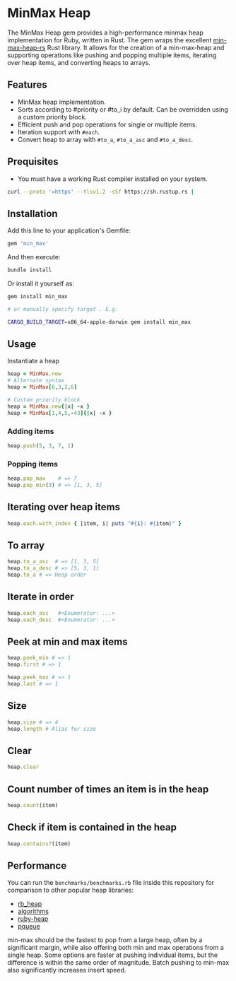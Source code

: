# MinMax Heap

The MinMax Heap gem provides a high-performance minmax heap implementation for Ruby, written in Rust.
The gem wraps the excellent [min-max-heap-rs](https://github.com/tov/min-max-heap-rs) Rust library.
It allows for the creation of a min-max-heap and supporting operations like pushing and popping multiple items, iterating over heap items, and converting heaps to arrays.

## Features

- MinMax heap implementation.
- Sorts according to #priority or #to_i by default. Can be overridden using a custom priority block.
- Efficient push and pop operations for single or multiple items.
- Iteration support with `#each`.
- Convert heap to array with `#to_a`, `#to_a_asc` and `#to_a_desc`.

## Prequisites
- You must have a working Rust compiler installed on your system.
```bash
curl --proto '=https' --tlsv1.2 -sSf https://sh.rustup.rs |
```

## Installation

Add this line to your application's Gemfile:

```ruby
gem 'min_max'
```


And then execute:

```bash
bundle install
```

Or install it yourself as:
```bash
gem install min_max

# or manually specify target . E.g.

CARGO_BUILD_TARGET=x86_64-apple-darwin gem install min_max
```

## Usage

Instantiate a heap
```ruby
heap = MinMax.new
# Alternate syntax
heap = MinMax[6,3,2,6]

# Custom priority block
heap = MinMax.new{|x| -x }
heap = MinMax[1,4,5,-43]{|x| -x }

```

### Adding items
```ruby
heap.push(5, 3, 7, 1)
```

### Popping items
```ruby
heap.pop_max    # => 7
heap.pop_min(3) # => [1, 3, 5]
```

## Iterating over heap items
```ruby
heap.each.with_index { |item, i| puts "#{i}: #{item}" }
```

## To array
```ruby
heap.to_a_asc  # => [1, 3, 5]
heap.to_a_desc # => [5, 3, 1]
heap.to_a # => Heap order
```

## Iterate in order
```ruby
heap.each_asc   #<Enumerator: ...>
heap.each_desc  #<Enumerator: ...>
```

## Peek at min and max items
```ruby
heap.peek_min # => 1
heap.first # => 1

heap.peek_max # => 1
heap.last # => 1
```

## Size
```ruby
heap.size # => 4
heap.length # Alias for size
```

## Clear
```ruby
heap.clear
```

## Count number of times an item is in the heap
```ruby
heap.count(item)
```

## Check if item is contained in the heap
```ruby
heap.contains?(item)
```

## Performance
You can run the `benchmarks/benchmarks.rb` file inside this repository for comparison to other popular heap libraries:
* [rb_heap](https://github.com/florian/rb_heap)
* [algorithms](https://github.com/kanwei/algorithms)
* [ruby-heap](https://github.com/general-CbIC/ruby-heap)
* [pqueue](https://github.com/rubyworks/pqueue)

min-max should be the fastest to pop from a large heap, often by a significant margin, while also offering both min and max operations from a single heap.
Some options are faster at pushing individual items, but the difference is within the same order of magnitude.
Batch pushing to min-max also significantly increases insert speed.
